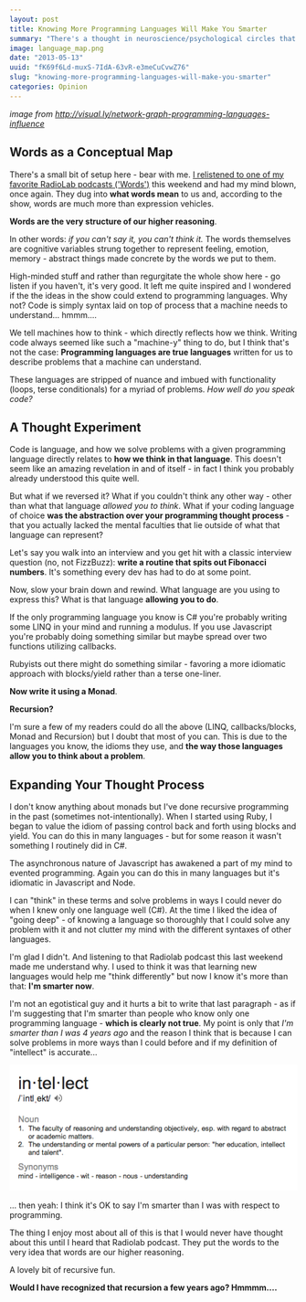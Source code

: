 ```yaml
---
layout: post
title: Knowing More Programming Languages Will Make You Smarter
summary: "There's a thought in neuroscience/psychological circles that words are much more than sounds that represent things: they are the abstraction of our higher brain function. Words are language, code is language. Restricting yourself to one or two languages is limiting your cognitive abilities"
image: language_map.png
date: "2013-05-13"
uuid: "fK69f6Ld-muxS-7IdA-63vR-e3meCuCvwZ76"
slug: "knowing-more-programming-languages-will-make-you-smarter"
categories: Opinion
---
```


_image from http://visual.ly/network-graph-programming-languages-influence_

## Words as a Conceptual Map
There's a small bit of setup here - bear with me. [I relistened to one of my favorite RadioLab podcasts ('Words')](http://www.radiolab.org/2010/aug/09/) this weekend and had my mind blown, once again. They dug into **what words mean** to us and, according to the show, words are much more than expression vehicles.

**Words are the very structure of our higher reasoning**.

In other words: _if you can't say it, you can't think it._ The words themselves are cognitive variables strung together to represent feeling, emotion, memory - abstract things made concrete by the words we put to them.

High-minded stuff and rather than regurgitate the whole show here - go listen if you haven't, it's very good. It left me quite inspired and I wondered if the the ideas in the show could extend to programming languages. Why not? Code is simply syntax laid on top of process that a machine needs to understand... hmmm....

We tell machines how to think - which directly reflects how we think. Writing code always seemed like such a "machine-y" thing to do, but I think that's not the case: **Programming languages are true languages** written for us to describe problems that a machine can understand.

These languages are stripped of nuance and imbued with functionality (loops, terse conditionals) for a myriad of problems. _How well do you speak code?_

## A Thought Experiment
Code is language, and how we solve problems with a given programming language directly relates to **how we think in that language**. This doesn't seem like an amazing revelation in and of itself - in fact I think you probably already understood this quite well.

But what if we reversed it? What if you couldn't think any other way - other than what that language _allowed you to think_. What if your coding language of choice **was the abstraction over your programming thought process** - that you actually lacked the mental faculties that lie outside of what that language can represent?

Let's say you walk into an interview and you get hit with a classic interview question (no, not FizzBuzz): **write a routine that spits out Fibonacci numbers**. It's something every dev has had to do at some point.

Now, slow your brain down and rewind. What language are you using to express this? What is that language **allowing you to do**.

If the only programming language you know is C# you're probably writing some LINQ in your mind and running a modulus. If you use Javascript you're probably doing something similar but maybe spread over two functions utilizing callbacks. 

Rubyists out there might do something similar - favoring a more idiomatic approach with blocks/yield rather than a terse one-liner.

**Now write it using a Monad**.

**Recursion?**

I'm sure a few of my readers could do all the above (LINQ, callbacks/blocks, Monad and Recursion) but I doubt that most of you can. This is due to the languages you know, the idioms they use, and **the way those languages allow you to think about a problem**.

## Expanding Your Thought Process
I don't know anything about monads but I've done recursive programming in the past (sometimes not-intentionally). When I started using Ruby, I began to value the idiom of passing control back and forth using blocks and yield. You can do this in many languages - but for some reason it wasn't something I routinely did in C#.

The asynchronous nature of Javascript has awakened a part of my mind to evented programming. Again you can do this in many languages but it's idiomatic in Javascript and Node.

I can "think" in these terms and solve problems in ways I could never do when I knew only one language well (C#). At the time I liked the idea of "going deep" - of knowing a language so thoroughly that I could solve any problem with it and not clutter my mind with the different syntaxes of other languages.

I'm glad I didn't. And listening to that Radiolab podcast this last weekend made me understand why. I used to think it was that learning new languages would help me "think differently" but now I know it's more than that: **I'm smarter now**.

I'm not an egotistical guy and it hurts a bit to write that last paragraph - as if I'm suggesting that I'm smarter than people who know only one programming language - **which is clearly not true**. My point is only that _I'm smarter than I was 4 years ago_ and the reason I think that is because I can solve problems in more ways than I could before and if my definition of "intellect" is accurate...

![Definition of 'Intellect'](/img/intellect.png)

... then yeah: I think it's OK to say I'm smarter than I was with respect to programming.

The thing I enjoy most about all of this is that I would never have thought about this until I heard that Radiolab podcast. They put the words to the very idea that words are our higher reasoning.

A lovely bit of recursive fun.

**Would I have recognized that recursion a few years ago? Hmmmm....**










